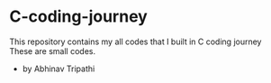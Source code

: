 # C-coding-journey
This repository contains my all codes that I built in C coding journey
<br>
These are small codes.
<br>
- by Abhinav Tripathi
